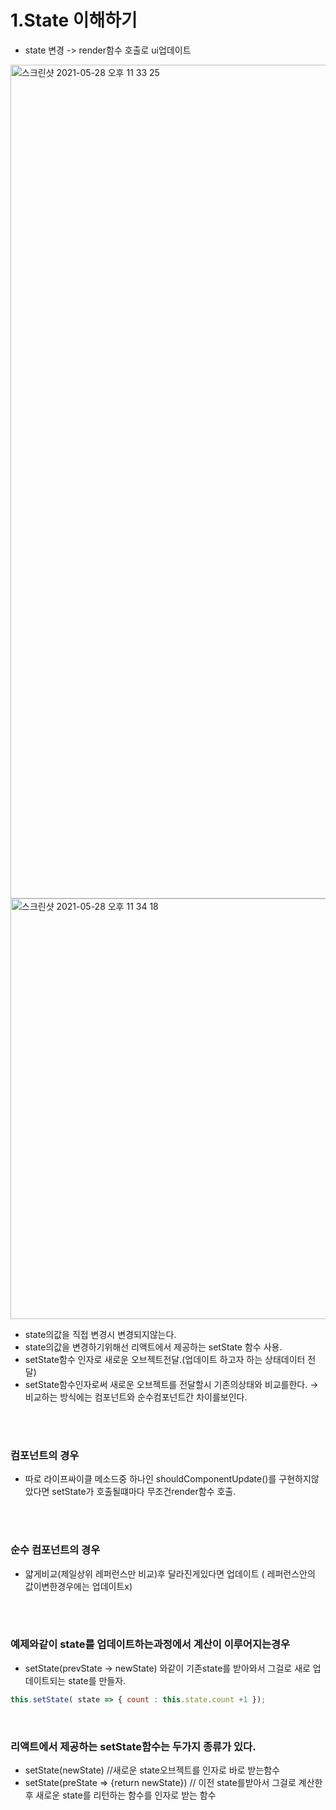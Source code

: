 # 1.State 이해하기
-  state 변경 -> render함수 호출로 ui업데이트

<img width="1334" alt="스크린샷 2021-05-28 오후 11 33 25" src="https://user-images.githubusercontent.com/58588011/119999814-1c7d1780-c00d-11eb-943e-222cc4c73579.png">
<img width="673" alt="스크린샷 2021-05-28 오후 11 34 18" src="https://user-images.githubusercontent.com/58588011/119999943-446c7b00-c00d-11eb-855d-742c8059a229.png">

- state의값을 직접 변경시 변경되지않는다.
- state의값을 변경하기위해선 리액트에서 제공하는 setState 함수 사용.
- setState함수 인자로 새로운 오브젝트전달.(업데이트 하고자 하는 상태데이터 전달)
- setState함수인자로써 새로운 오브젝트를 전달할시 기존의상태와 비교를한다.
→ 비교하는 방식에는 컴포넌트와 순수컴포넌트간 차이를보인다.

</br>
</br>

### 컴포넌트의 경우
- 따로 라이프싸이클 메소드중 하나인 shouldComponentUpdate()를 구현하지않았다면 setState가 호출될떄마다 무조건render함수 호출.
</br>
</br>

### 순수 컴포넌트의 경우
 - 얇게비교(제일상위 레퍼런스만 비교)후 달라진게있다면 업데이트 ( 레퍼런스안의 값이변한경우에는 업데이트x)
</br>
</br>

### 예제와같이 state를 업데이트하는과정에서 계산이 이루어지는경우
- setState(prevState → newState) 와같이 기존state를 받아와서 그걸로 새로 업데이트되는 state를 만들자.
```js
this.setState( state => { count : this.state.count +1 });
```
</br>

### 리액트에서 제공하는 setState함수는 두가지 종류가 있다.
- setState(newState) //새로운 state오브젝트를 인자로 바로 받는함수
- setState(preState => {return newState}) // 이전 state를받아서 그걸로 계산한후 새로운 state를 리턴하는 함수를 인자로 받는 함수


 





